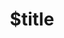 ---
title: $title
second_title: Aspose.Font för .NET API-referens
description: $description
type: docs
weight: $weight
url: /sv/net/$ref/
---